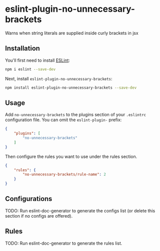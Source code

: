 # eslint-plugin-no-unnecessary-brackets

Warns when string literals are supplied inside curly brackets in jsx

## Installation

You'll first need to install [ESLint](https://eslint.org/):

```sh
npm i eslint --save-dev
```

Next, install `eslint-plugin-no-unnecessary-brackets`:

```sh
npm install eslint-plugin-no-unnecessary-brackets --save-dev
```

## Usage

Add `no-unnecessary-brackets` to the plugins section of your `.eslintrc` configuration file. You can omit the `eslint-plugin-` prefix:

```json
{
    "plugins": [
        "no-unnecessary-brackets"
    ]
}
```


Then configure the rules you want to use under the rules section.

```json
{
    "rules": {
        "no-unnecessary-brackets/rule-name": 2
    }
}
```



## Configurations

<!-- begin auto-generated configs list -->
TODO: Run eslint-doc-generator to generate the configs list (or delete this section if no configs are offered).
<!-- end auto-generated configs list -->



## Rules

<!-- begin auto-generated rules list -->
TODO: Run eslint-doc-generator to generate the rules list.
<!-- end auto-generated rules list -->


